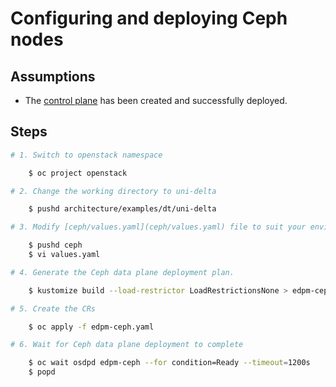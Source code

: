 # Configuring and deploying Ceph nodes

## Assumptions

- The [control plane](control-plane.md) has been created and successfully
  deployed.

## Steps

```bash
# 1. Switch to openstack namespace

    $ oc project openstack

# 2. Change the working directory to uni-delta

    $ pushd architecture/examples/dt/uni-delta

# 3. Modify [ceph/values.yaml](ceph/values.yaml) file to suit your environment.

    $ pushd ceph
    $ vi values.yaml

# 4. Generate the Ceph data plane deployment plan.

    $ kustomize build --load-restrictor LoadRestrictionsNone > edpm-ceph.yaml

# 5. Create the CRs

    $ oc apply -f edpm-ceph.yaml

# 6. Wait for Ceph data plane deployment to complete

    $ oc wait osdpd edpm-ceph --for condition=Ready --timeout=1200s
    $ popd
```
